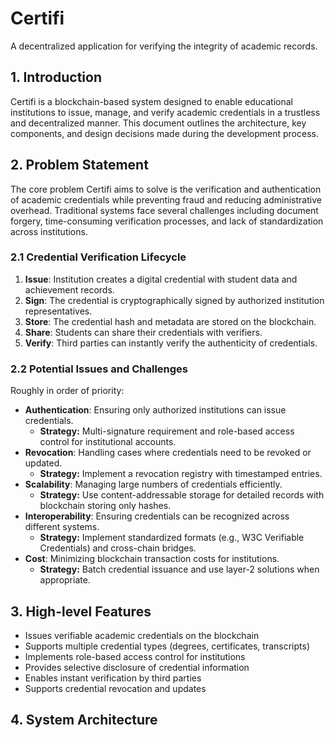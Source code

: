 # Certifi

A decentralized application for verifying the integrity of academic records.

## 1. Introduction

Certifi is a blockchain-based system designed to enable educational institutions to issue, manage, and verify academic credentials in a trustless and decentralized manner. This document outlines the architecture, key components, and design decisions made during the development process.

## 2. Problem Statement

The core problem Certifi aims to solve is the verification and authentication of academic credentials while preventing fraud and reducing administrative overhead. Traditional systems face several challenges including document forgery, time-consuming verification processes, and lack of standardization across institutions.

### 2.1 Credential Verification Lifecycle

1. **Issue**: Institution creates a digital credential with student data and achievement records.
2. **Sign**: The credential is cryptographically signed by authorized institution representatives.
3. **Store**: The credential hash and metadata are stored on the blockchain.
4. **Share**: Students can share their credentials with verifiers.
5. **Verify**: Third parties can instantly verify the authenticity of credentials.

### 2.2 Potential Issues and Challenges

Roughly in order of priority:

- **Authentication**: Ensuring only authorized institutions can issue credentials.
  - **Strategy:** Multi-signature requirement and role-based access control for institutional accounts.
- **Revocation**: Handling cases where credentials need to be revoked or updated.
  - **Strategy:** Implement a revocation registry with timestamped entries.
- **Scalability**: Managing large numbers of credentials efficiently.
  - **Strategy:** Use content-addressable storage for detailed records with blockchain storing only hashes.
- **Interoperability**: Ensuring credentials can be recognized across different systems.
  - **Strategy:** Implement standardized formats (e.g., W3C Verifiable Credentials) and cross-chain bridges.
- **Cost**: Minimizing blockchain transaction costs for institutions.
  - **Strategy:** Batch credential issuance and use layer-2 solutions when appropriate.

## 3. High-level Features

- Issues verifiable academic credentials on the blockchain
- Supports multiple credential types (degrees, certificates, transcripts)
- Implements role-based access control for institutions
- Provides selective disclosure of credential information
- Enables instant verification by third parties
- Supports credential revocation and updates

## 4. System Architecture
